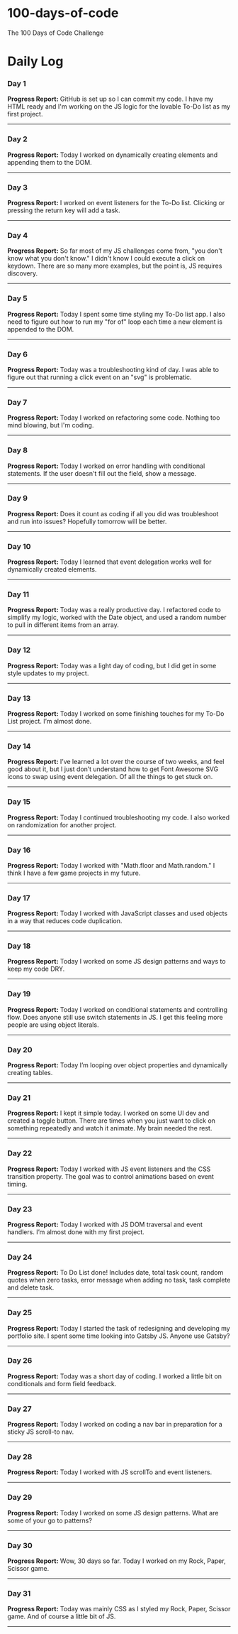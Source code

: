 # 100-days-of-code

The 100 Days of Code Challenge

<h1>Daily Log</h1>
<h3>Day 1</h3>
<p><strong>Progress Report:</strong> GitHub is set up so I can commit my code. I have my HTML ready and I'm working on the JS logic for the lovable To-Do list as my first project.</p>
<hr>
<h3>Day 2</h3>
<p><strong>Progress Report:</strong> Today I worked on dynamically creating elements and appending them to the DOM.</p>
<hr>
<h3>Day 3</h3>
<p><strong>Progress Report:</strong> I worked on event listeners for the To-Do list. Clicking or pressing the return key will add a task.</p>
<hr>
<h3>Day 4</h3>
<p><strong>Progress Report:</strong> So far most of my JS challenges come from, "you don't know what you don't know." I didn't know I could execute a click on keydown. There are so many more examples, but the point is, JS requires discovery.</p>
<hr>
<h3>Day 5</h3>
<p><strong>Progress Report:</strong> Today I spent some time styling my To-Do list app. I also need to figure out how to run my "for of" loop each time a new element is appended to the DOM.</p>
<hr>
<h3>Day 6</h3>
<p><strong>Progress Report:</strong> Today was a troubleshooting kind of day. I was able to figure out that running a click event on an "svg" is problematic.</p>
<hr>
<h3>Day 7</h3>
<p><strong>Progress Report:</strong> Today I worked on refactoring some code. Nothing too mind blowing, but I'm coding.</p>
<hr>
<h3>Day 8</h3>
<p><strong>Progress Report:</strong> Today I worked on error handling with conditional statements. If the user doesn't fill out the field, show a message.</p>
<hr>
<h3>Day 9</h3>
<p><strong>Progress Report:</strong> Does it count as coding if all you did was troubleshoot and run into issues? Hopefully tomorrow will be better.</p>
<hr>
<h3>Day 10</h3>
<p><strong>Progress Report:</strong> Today I learned that event delegation works well for dynamically created elements.</p>
<hr>
<h3>Day 11</h3>
<p><strong>Progress Report:</strong> Today was a really productive day. I refactored code to simplify my logic, worked with the Date object, and used a random number to pull in different items from an array.</p>
<hr>
<h3>Day 12</h3>
<p><strong>Progress Report:</strong> Today was a light day of coding, but I did get in some style updates to my project.</p>
<hr>
<h3>Day 13</h3>
<p><strong>Progress Report:</strong> Today I worked on some finishing touches for my To-Do List project. I’m almost done.</p>
<hr>
<h3>Day 14</h3>
<p><strong>Progress Report:</strong> I’ve learned a lot over the course of two weeks, and feel good about it, but I just don’t understand how to get Font Awesome SVG icons to swap using event delegation. Of all the things to get stuck on.</p>
<hr>
<h3>Day 15</h3>
<p><strong>Progress Report:</strong> Today I continued troubleshooting my code. I also worked on randomization for another project.</p>
<hr>
<h3>Day 16</h3>
<p><strong>Progress Report:</strong> Today I worked with "Math.floor and Math.random." I think I have a few game projects in my future.</p>
<hr>
<h3>Day 17</h3>
<p><strong>Progress Report:</strong> Today I worked with JavaScript classes and used objects in a way that reduces code duplication.</p>
<hr>
<h3>Day 18</h3>
<p><strong>Progress Report:</strong> Today I worked on some JS design patterns and ways to keep my code DRY.</p>
<hr>
<h3>Day 19</h3>
<p><strong>Progress Report:</strong> Today I worked on conditional statements and controlling flow. Does anyone still use switch statements in JS. I get this feeling more people are using object literals.</p>
<hr>
<h3>Day 20</h3>
<p><strong>Progress Report:</strong> Today I’m looping over object properties and dynamically creating tables.</p>
<hr>
<h3>Day 21</h3>
<p><strong>Progress Report:</strong> I kept it simple today. I worked on some UI dev and created a toggle button. There are times when you just want to click on something repeatedly and watch it animate. My brain needed the rest.</p>
<hr>
<h3>Day 22</h3>
<p><strong>Progress Report:</strong> Today I worked with JS event listeners and the CSS transition property. The goal was to control animations based on event timing.</p>
<hr>
<h3>Day 23</h3>
<p><strong>Progress Report:</strong> Today I worked with JS DOM traversal and event handlers. I’m almost done with my first project.</p>
<hr>
<h3>Day 24</h3>
<p><strong>Progress Report:</strong> To Do List done! Includes date, total task count, random quotes when zero tasks, error message when adding no task, task complete and delete task.</p>
<hr>
<h3>Day 25</h3>
<p><strong>Progress Report:</strong> Today I started the task of redesigning and developing my portfolio site. I spent some time looking into Gatsby JS. Anyone use Gatsby?</p>
<hr>
<h3>Day 26</h3>
<p><strong>Progress Report:</strong> Today was a short day of coding. I worked a little bit on conditionals and form field feedback.</p>
<hr>
<h3>Day 27</h3>
<p><strong>Progress Report:</strong> Today I worked on coding a nav bar in preparation for a sticky JS scroll-to nav.</p>
<hr>
<h3>Day 28</h3>
<p><strong>Progress Report:</strong> Today I worked with JS scrollTo and event listeners.</p>
<hr>
<h3>Day 29</h3>
<p><strong>Progress Report:</strong> Today I worked on some JS design patterns. What are some of your go to patterns?</p>
<hr>
<h3>Day 30</h3>
<p><strong>Progress Report:</strong> Wow, 30 days so far. Today I worked on my Rock, Paper, Scissor game.</p>
<hr>
<h3>Day 31</h3>
<p><strong>Progress Report:</strong> Today was mainly CSS as I styled my Rock, Paper, Scissor game. And of course a little bit of JS.</p>
<hr>
